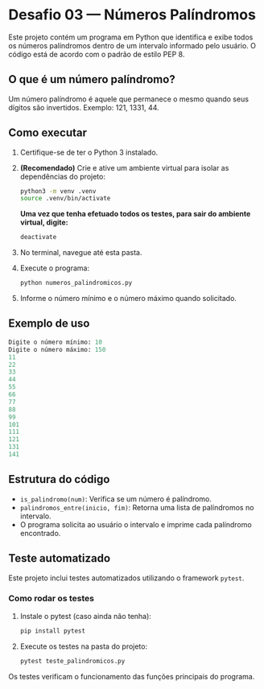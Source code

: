# Desafio 03 — Números Palíndromos

Este projeto contém um programa em Python que identifica e exibe todos os números palíndromos dentro de um intervalo informado pelo usuário.
O código está de acordo com o padrão de estilo PEP 8.

## O que é um número palíndromo?

Um número palíndromo é aquele que permanece o mesmo quando seus dígitos são invertidos.
Exemplo: 121, 1331, 44.

## Como executar

1. Certifique-se de ter o Python 3 instalado.
2. **(Recomendado)** Crie e ative um ambiente virtual para isolar as dependências do projeto:

    ```bash
    python3 -m venv .venv
    source .venv/bin/activate
    ```

    **Uma vez que tenha efetuado todos os testes, para sair do ambiente virtual, digite:**

    ```bash
    deactivate
    ```

3. No terminal, navegue até esta pasta.
4. Execute o programa:

    ```bash
    python numeros_palindromicos.py
    ```

5. Informe o número mínimo e o número máximo quando solicitado.

## Exemplo de uso

```python
Digite o número mínimo: 10
Digite o número máximo: 150
11
22
33
44
55
66
77
88
99
101
111
121
131
141
```

## Estrutura do código

- `is_palindromo(num)`: Verifica se um número é palíndromo.
- `palindromos_entre(inicio, fim)`: Retorna uma lista de palíndromos no intervalo.
- O programa solicita ao usuário o intervalo e imprime cada palíndromo encontrado.

## Teste automatizado

Este projeto inclui testes automatizados utilizando o framework `pytest`.

### Como rodar os testes

1. Instale o pytest (caso ainda não tenha):

    ```bash
    pip install pytest
    ```

2. Execute os testes na pasta do projeto:

    ```bash
    pytest teste_palindromicos.py
    ```

Os testes verificam o funcionamento das funções principais do programa.
